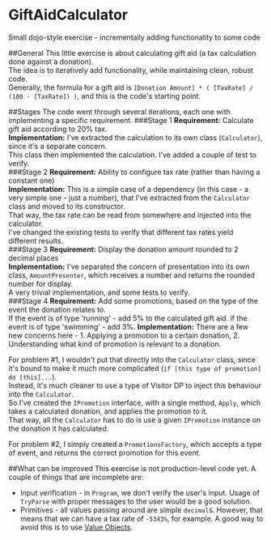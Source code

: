 # GiftAidCalculator
Small dojo-style exercise - incrementally adding functionality to some code

##General
This little exercise is about calculating gift aid (a tax calculation done against a donation).  
The idea is to iteratively add functionality, while maintaining clean, robust code.  
Generally, the formula for a gift aid is `[Donation Amount] * ( [TaxRate] / (100 - [TaxRate]) )`, and this is the code's starting point.

##Stages
The code went through several iterations, each one with implementing a specific requirement.
###Stage 1 
**Requirement:** Calculate gift aid according to 20% tax.  
**Implementation:** I've extracted the calculation to its own class (`Calculator`), since it's a separate concern.  
This class then implemented the calculation. I've added a couple of test to verify.  
###Stage 2
**Requirement:** Ability to configure tax rate (rather than having a constant one)  
**Implementation:** This is a simple case of a dependency (in this case - a very simple one - just a number), that I've extracted from the `Calculator` class and moved to its constructor.  
That way, the tax rate can be read from somewhere and injected into the calculator.  
I've changed the existing tests to verify that different tax rates yield different results.  
###Stage 3
**Requirement:** Display the donation amount rounded to 2 decimal places  
**Implementation:** I've separated the concern of presentation into its own class, `AmountPresenter`, which receives a number and returns the rounded number for display.  
A very trivial implementation, and some tests to verify.  
###Stage 4
**Requirement:** Add some promotions, based on the type of the event the donation relates to.  
If the event is of type 'running' - add 5% to the calculated gift aid. if the event is of type 'swimming' - add 3%.
**Implementation:** There are a few new concerns here - 1. Applying a promotion to a certain donation, 2. Understanding what kind of promotion is relevant to a donation.  

For problem #1, I wouldn't put that directly into the `Calculator` class, since it's bound to make it much more complicated (`if [this type of promotion] do [this]...`).  
Instead, it's much cleaner to use a type of Visitor DP to inject this behaviour into the `Calculator`.   
So I've created the `IPromotion` interface, with a single method, `Apply`, which takes a calculated donation, and applies the promotion to it.  
That way, all the `Calculator` has to do is use a given `IPromotion` instance on the donation it has calculated.  

For problem #2, I simply created a `PromotionsFactory`, which accepts a type of event, and returns the correct promotion for this event.

##What can be improved
This exercise is not production-level code yet. A couple of things that are incomplete are:  
* Input verification - in `Program`, we don't verify the user's input. Usage of `TryParse` with proper messages to the user would be a good solution.
* Primitives - all values passing around are simple `decimal`s. However, that means that we can have a tax rate of `-5343%`, for example.
A good way to avoid this is to use [Value Objects](http://martinfowler.com/bliki/ValueObject.html).
